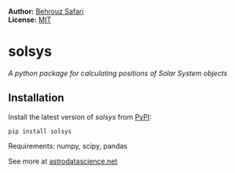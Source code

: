 **Author:** [Behrouz Safari](https://behrouzz.github.io/)<br/>
**License:** [MIT](https://opensource.org/licenses/MIT)<br/>

# solsys
*A python package for calculating positions of Solar System objects*


## Installation

Install the latest version of *solsys* from [PyPI](https://pypi.org/project/solsys/):

    pip install solsys

Requirements: numpy, scipy, pandas


See more at [astrodatascience.net](https://astrodatascience.net/)
